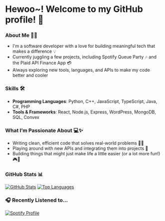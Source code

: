 # Hewoo~! Welcome to my GitHub profile! 💖

### About Me 👩‍💻
- I'm a software developer with a love for building meaningful tech that makes a difference 💡
- Currently juggling a few projects, including Spotify Queue Party 🎶 and the Plaid API Finance App 💳
- Always exploring new tools, languages, and APIs to make my code better and cooler

### Skills 🛠️
- **Programming Languages**: Python, C++, JavaScript, TypeScript, Java, C#, PHP
- **Tools & Frameworks**: React, Node.js, Express, WordPress, MongoDB, SQL, Convex

### What I’m Passionate About 💻✨
- Writing clean, efficient code that solves real-world problems 🧑‍💻
- Playing around with new APIs and integrating them into projects 🔌
- Building things that might just make life a little easier (or a lot more fun!) 🎮🚀

### GitHub Stats 📊
[![GitHub Stats](https://github-readme-stats.vercel.app/api?username=mel418&show_icons=true&layout=compact&theme=dark&hide_border=true&bg_color=22272E00)](https://github.com/mel418?tab=repositories)
[![Top Languages](https://github-readme-stats.vercel.app/api/top-langs/?username=mel418&layout=compact&langs_count=10&theme=dark&hide_border=true&bg_color=22272E00)](https://github.com/mel418?tab=repositories)

### 🎧 Recently Listened to...
[![Spotify Profile](https://spotify-github-profile.kittinanx.com/api/view?uid=mel.oh.dee&cover_image=true&theme=default&show_offline=false&background_color=121212&interchange=true&bar_color=53b14f&bar_color_cover=false)](https://spotify-github-profile.kittinanx.com/api/view?uid=mel.oh.dee&redirect=true)
